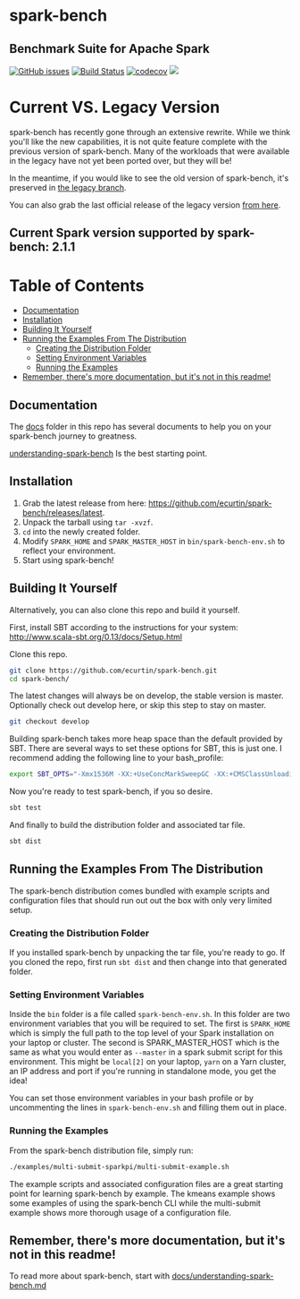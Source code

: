 # spark-bench
## Benchmark Suite for Apache Spark

[![GitHub issues](https://img.shields.io/github/release/SparkTC/spark-bench.svg)](https://github.com/SparkTC/spark-bench/releases/latest)
[![Build Status](https://travis-ci.org/SparkTC/spark-bench.svg?branch=master)](https://travis-ci.org/SparkTC/spark-bench)
[![codecov](https://codecov.io/gh/SparkTC/spark-bench/branch/master/graph/badge.svg)](https://codecov.io/gh/SparkTC/spark-bench)
<a href="https://github.com/SparkTC/spark-bench#boards?repos=40686427"><img src="https://raw.githubusercontent.com/ZenHubIO/support/master/zenhub-badge.png"></a>

# Current VS. Legacy Version

spark-bench has recently gone through an extensive rewrite.
While we think you'll like the new capabilities, it is not quite feature complete with the previous version of spark-bench.
Many of the workloads that were available in the legacy have not yet been ported over, but they will be!

In the meantime, if you would like to see the old version of spark-bench, it's preserved in [the legacy branch](https://github.com/SparkTC/spark-bench/tree/legacy).

You can also grab the last official release of the legacy version [from here](https://github.com/SparkTC/spark-bench/releases/tag/SparkBench_spark-v1.6).

## Current Spark version supported by spark-bench: 2.1.1

<!-- START doctoc generated TOC please keep comment here to allow auto update -->
<!-- DON'T EDIT THIS SECTION, INSTEAD RE-RUN doctoc TO UPDATE -->
# Table of Contents

- [Documentation](#documentation)
- [Installation](#installation)
- [Building It Yourself](#building-it-yourself)
- [Running the Examples From The Distribution](#running-the-examples-from-the-distribution)
  - [Creating the Distribution Folder](#creating-the-distribution-folder)
  - [Setting Environment Variables](#setting-environment-variables)
  - [Running the Examples](#running-the-examples)
- [Remember, there's more documentation, but it's not in this readme!](#remember-theres-more-documentation-but-its-not-in-this-readme)

<!-- END doctoc generated TOC please keep comment here to allow auto update -->
 
## Documentation
The [docs](docs) folder in this repo has several documents to help you on your spark-bench journey to greatness.

[understanding-spark-bench](docs/understanding-spark-bench.md) Is the best starting point.
 
## Installation 

1. Grab the latest release from here: <https://github.com/ecurtin/spark-bench/releases/latest>.
2. Unpack the tarball using `tar -xvzf`.
3. `cd` into the newly created folder.
4. Modify `SPARK_HOME` and `SPARK_MASTER_HOST` in `bin/spark-bench-env.sh` to reflect your environment. 
5. Start using spark-bench!


## Building It Yourself

Alternatively, you can also clone this repo and build it yourself. 

First, install SBT according to the instructions for your system: <http://www.scala-sbt.org/0.13/docs/Setup.html>

Clone this repo.
```bash
git clone https://github.com/ecurtin/spark-bench.git
cd spark-bench/
```
The latest changes will always be on develop, the stable version is master. Optionally check out develop here, or skip this step to stay on master.
```bash
git checkout develop
```
Building spark-bench takes more heap space than the default provided by SBT. There are several ways to set these options for SBT, 
this is just one. I recommend adding the following line to your bash_profile:
```bash
export SBT_OPTS="-Xmx1536M -XX:+UseConcMarkSweepGC -XX:+CMSClassUnloadingEnabled -XX:MaxPermSize=2G -Xss2M"
```
Now you're ready to test spark-bench, if you so desire.
```bash
sbt test
```
And finally to build the distribution folder and associated tar file.
```bash
sbt dist
```


## Running the Examples From The Distribution

The spark-bench distribution comes bundled with example scripts and configuration files that should run out out the box
with only very limited setup.

### Creating the Distribution Folder
If you installed spark-bench by unpacking the tar file, you're ready to go. If you cloned the repo, first run
`sbt dist` and then change into that generated folder.

### Setting Environment Variables
Inside the `bin` folder is a file called `spark-bench-env.sh`. In this folder are two environment variables
that you will be required to set. The first is `SPARK_HOME` which is simply the full path to the top level of your
Spark installation on your laptop or cluster. The second is SPARK_MASTER_HOST which is the same as what you
would enter as `--master` in a spark submit script for this environment. This might be `local[2]` on your laptop,
`yarn` on a Yarn cluster, an IP address and port if you're running in standalone mode, you get the idea!

You can set those environment variables in your bash profile or by uncommenting the lines in `spark-bench-env.sh`
and filling them out in place.

### Running the Examples
From the spark-bench distribution file, simply run:

```bash
./examples/multi-submit-sparkpi/multi-submit-example.sh
```

The example scripts and associated configuration files are a great starting point for learning spark-bench by example.
The kmeans example shows some examples of using the spark-bench CLI while the multi-submit example shows more
thorough usage of a configuration file.

## Remember, there's more documentation, but it's not in this readme!

To read more about spark-bench, start with [docs/understanding-spark-bench.md](docs/understanding-spark-bench.md)
